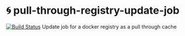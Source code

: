 # :cyclone: pull-through-registry-update-job
[![Build Status](https://travis-ci.com/abhishek-mane/pull-through-registry-update-job.svg?branch=master)](https://travis-ci.com/abhishek-mane/pull-through-registry-update-job)
Update job for a docker registry as a pull through cache
